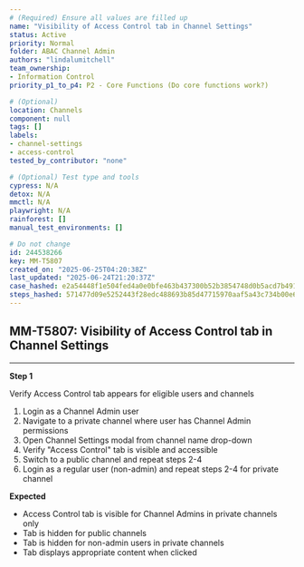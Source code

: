 ```yaml
---
# (Required) Ensure all values are filled up
name: "Visibility of Access Control tab in Channel Settings"
status: Active
priority: Normal
folder: ABAC Channel Admin
authors: "lindalumitchell"
team_ownership:
- Information Control
priority_p1_to_p4: P2 - Core Functions (Do core functions work?)

# (Optional)
location: Channels
component: null
tags: []
labels:
- channel-settings
- access-control
tested_by_contributor: "none"

# (Optional) Test type and tools
cypress: N/A
detox: N/A
mmctl: N/A
playwright: N/A
rainforest: []
manual_test_environments: []

# Do not change
id: 244538266
key: MM-T5807
created_on: "2025-06-25T04:20:38Z"
last_updated: "2025-06-24T21:20:37Z"
case_hashed: e2a54448f1e504fed4a0e0bfe463b437300b52b3854748d0b5acd7b4912eacffcdb6933fd4065bc44b1b404e90cf12c5
steps_hashed: 571477d09e5252443f28edc488693b85d47715970aaf5a43c734b00e61ce66eed9455fa3851d09ff39e480bb48f9adc5
---
```


<!-- (Auto-generated) Based on frontmatter's "key" and "name" -->

## MM-T5807: Visibility of Access Control tab in Channel Settings

---

**Step 1**

Verify Access Control tab appears for eligible users and channels

1. Login as a Channel Admin user
2. Navigate to a private channel where user has Channel Admin permissions
3. Open Channel Settings modal from channel name drop-down
4. Verify "Access Control" tab is visible and accessible
5. Switch to a public channel and repeat steps 2-4
6. Login as a regular user (non-admin) and repeat steps 2-4 for private channel

**Expected**

- Access Control tab is visible for Channel Admins in private channels only
- Tab is hidden for public channels
- Tab is hidden for non-admin users in private channels
- Tab displays appropriate content when clicked
